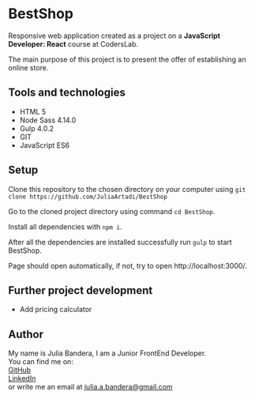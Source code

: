 # BestShop

Responsive web application created as a project on a **JavaScript Developer: React** course at CodersLab.

The main purpose of this project is to present the offer of establishing an online store.

## Tools and technologies

* HTML 5
* Node Sass 4.14.0
* Gulp 4.0.2
* GIT
* JavaScript ES6


## Setup

Clone this repository to  the chosen directory on your computer using 
`git clone https://github.com/JuliaArtadi/BestShop`

Go to the cloned project directory using command `cd BestShop`.

Install all dependencies with `npm i`.

After all the dependencies are installed successfully run `gulp` to start BestShop.

Page should open automatically, if not, try to open http://localhost:3000/.


## Further project development

* Add pricing calculator


## Author

My name is Julia Bandera, I am a Junior FrontEnd Developer.  
You can find me on:  
[GitHub](https://github.com/JuliaArtadi)  
[LinkedIn](https://www.linkedin.com/in/julia-bandera/)  
or write me an email at julia.a.bandera@gmail.com
